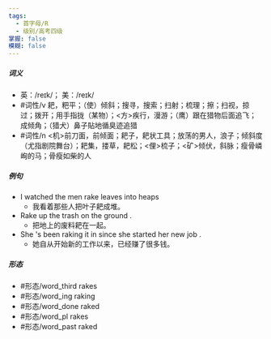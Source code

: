 ```yaml
---
tags:
  - 首字母/R
  - 级别/高考四级
掌握: false
模糊: false
---
```

##### 词义
- 英：/reɪk/； 美：/reɪk/
- #词性/v  耙，粑平；（使）倾斜；搜寻，搜索；扫射；梳理；擦；扫视，掠过；拨开；用手指拢（某物）；<方>疾行，漫游；（鹰）跟在猎物后面追飞；成倾角；（猎犬）鼻子貼地循臭迹追猎
- #词性/n  <机>前刀面，前倾面；耙子，耙状工具；放荡的男人，浪子；倾斜度（尤指剧院舞台）；耙集，搂草，耙松；<俚>梳子；<矿>倾伏，斜脉；瘦骨嶙峋的马；骨瘦如柴的人
##### 例句
- I watched the men rake leaves into heaps
	- 我看着那些人把叶子耙成堆。
- Rake up the trash on the ground .
	- 把地上的废料耙在一起。
- She 's been raking it in since she started her new job .
	- 她自从开始新的工作以来，已经赚了很多钱。
##### 形态
- #形态/word_third rakes
- #形态/word_ing raking
- #形态/word_done raked
- #形态/word_pl rakes
- #形态/word_past raked
